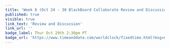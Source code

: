 ```yaml
---
title: 'Week 8 (Oct 24 - 30 BlackBoard Collaborate Review and Discussion'
published: true
visible: true
link_text: 'Review and Discussion'
link_url: ''
badge_label: Thur Oct 29th 2:30pm PT
badge_url: 'https://www.timeanddate.com/worldclock/fixedtime.html?msg=CMPT-363+Review+and+Discussion&iso=20201029T1430&p1=256&am=50'
---
```

